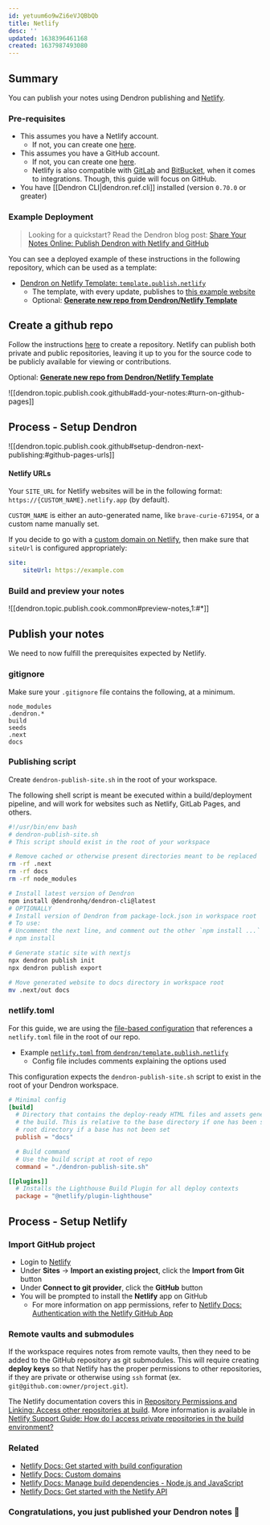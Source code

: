```yaml
---
id: yetuum6o9wZi6eVJQBbQb
title: Netlify
desc: ''
updated: 1638396461168
created: 1637987493080
---
```


## Summary

You can publish your notes using Dendron publishing and [Netlify](https://www.netlify.com/).

### Pre-requisites 
- This assumes you have a Netlify account.
    - If not, you can create one [here](https://app.netlify.com/signup).
- This assumes you have a GitHub account.
    - If not, you can create one [here](https://github.com/new).
    - Netlify is also compatible with [GitLab](https://about.gitlab.com/) and [BitBucket](https://bitbucket.org/), when it comes to integrations. Though, this guide will focus on GitHub.
- You have [[Dendron CLI|dendron.ref.cli]] installed (version `0.70.0` or greater)

### Example Deployment

> Looking for a quickstart? Read the Dendron blog post: [Share Your Notes Online: Publish Dendron with Netlify and GitHub](https://blog.dendron.so/notes/7h7zZkjF4Yqz8XSrHS1je)

You can see a deployed example of these instructions in the following repository, which can be used as a template:

- [Dendron on Netlify Template: `template.publish.netlify`](https://github.com/dendronhq/template.publish.netlify)
  - The template, with every update, publishes to [this example website](https://dendron-example.netlify.app)
  - Optional: [**Generate new repo from Dendron/Netlify Template**](https://github.com/dendronhq/template.publish.netlify/generate)

## Create a github repo

Follow the instructions [here](https://docs.github.com/en/repositories/creating-and-managing-repositories/creating-a-new-repository) to create a repository. Netlify can publish both private and public repositories, leaving it up to you for the source code to be publicly available for viewing or contributions.

Optional: [**Generate new repo from Dendron/Netlify Template**](https://github.com/dendronhq/template.publish.netlify/generate)

![[dendron.topic.publish.cook.github#add-your-notes:#turn-on-github-pages]]

## Process - Setup Dendron

![[dendron.topic.publish.cook.github#setup-dendron-next-publishing:#github-pages-urls]]

#### Netlify URLs

Your `SITE_URL` for Netlify websites will be in the following format: `https://{CUSTOM_NAME}.netlify.app` (by default).

`CUSTOM_NAME` is either an auto-generated name, like `brave-curie-671954`, or a custom name manually set.

If you decide to go with a [custom domain on Netlify](https://docs.netlify.com/domains-https/custom-domains/), then make sure that `siteUrl` is configured appropriately:

```yaml
site:
    siteUrl: https://example.com
```

### Build and preview your notes

![[dendron.topic.publish.cook.common#preview-notes,1:#*]]

## Publish your notes

We need to now fulfill the prerequisites expected by Netlify.

### gitignore

Make sure your `.gitignore` file contains the following, at a minimum.

```
node_modules
.dendron.*
build
seeds
.next
docs
```

### Publishing script

Create `dendron-publish-site.sh` in the root of your workspace.

The following shell script is meant be executed within a build/deployment pipeline, and will work for websites such as Netlify, GitLab Pages, and others.

```bash
#!/usr/bin/env bash
# dendron-publish-site.sh
# This script should exist in the root of your workspace

# Remove cached or otherwise present directories meant to be replaced
rm -rf .next
rm -rf docs
rm -rf node_modules

# Install latest version of Dendron
npm install @dendronhq/dendron-cli@latest
# OPTIONALLY
# Install version of Dendron from package-lock.json in workspace root
# To use:
# Uncomment the next line, and comment out the other `npm install ...` line
# npm install

# Generate static site with nextjs
npx dendron publish init
npx dendron publish export

# Move generated website to docs directory in workspace root
mv .next/out docs
```

### netlify.toml

For this guide, we are using the [file-based configuration](https://docs.netlify.com/configure-builds/file-based-configuration/) that references a `netlify.toml` file in the root of our repo.

- Example [`netlify.toml` from `dendron/template.publish.netlify`](https://github.com/dendronhq/template.publish.netlify/blob/main/netlify.toml)
  - Config file includes comments explaining the options used

This configuration expects the `dendron-publish-site.sh` script to exist in the root of your Dendron workspace.

```toml
# Minimal config
[build]
  # Directory that contains the deploy-ready HTML files and assets generated by
  # the build. This is relative to the base directory if one has been set, or the
  # root directory if a base has not been set
  publish = "docs"

  # Build command
  # Use the build script at root of repo
  command = "./dendron-publish-site.sh"

[[plugins]]
  # Installs the Lighthouse Build Plugin for all deploy contexts
  package = "@netlify/plugin-lighthouse"
```

## Process - Setup Netlify

### Import GitHub project

- Login to [Netlify](https://netlify.com)
- Under **Sites** -> **Import an existing project**, click the **Import from Git** button
- Under **Connect to git provider**, click the **GitHub** button
- You will be prompted to install the **Netlify** app on GitHub
  - For more information on app permissions, refer to [Netlify Docs: Authentication with the Netlify GitHub App](https://docs.netlify.com/configure-builds/repo-permissions-linking/#authentication-with-the-netlify-github-app)

### Remote vaults and submodules

If the workspace requires notes from remote vaults, then they need to be added to the GitHub repository as git submodules. This will require creating **deploy keys** so that Netlify has the proper permissions to other repositories, if they are private or otherwise using `ssh` format (ex. `git@github.com:owner/project.git`). 

The Netlify documentation covers this in [Repository Permissions and Linking: Access other repositories at build](https://docs.netlify.com/configure-builds/repo-permissions-linking/#access-other-repositories-at-build). More information is available in [Netlify Support Guide: How do I access private repositories in the build environment?](https://answers.netlify.com/t/support-guide-how-do-i-access-private-repositories-in-the-build-environment/723)

### Related

- [Netlify Docs: Get started with build configuration](https://docs.netlify.com/)
- [Netlify Docs: Custom domains](https://docs.netlify.com/domains-https/custom-domains/)
- [Netlify Docs: Manage build dependencies - Node.js and JavaScript](https://docs.netlify.com/configure-builds/manage-dependencies/#node-js-and-javascript)
- [Netlify Docs: Get started with the Netlify API](https://docs.netlify.com/api/get-started/)

### Congratulations, you just published your Dendron notes 🌱